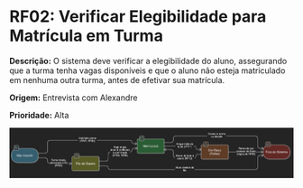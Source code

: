 # RF02: Verificar Elegibilidade para Matrícula em Turma

**Descrição:** O sistema deve verificar a elegibilidade do aluno, assegurando que a turma tenha vagas disponíveis e que o aluno não esteja matriculado em nenhuma outra turma, antes de efetivar sua matrícula.

**Origem:** Entrevista com Alexandre

**Prioridade:** Alta

![Diagrama do Grafo](../../diagrams/diagramadeestados.jpg)
